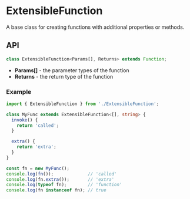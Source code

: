 # ExtensibleFunction

A base class for creating functions with additional properties or methods.

## API

```ts
class ExtensibleFunction<Params[], Returns> extends Function;
```

- **Params[]** - the parameter types of the function
- **Returns** - the return type of the function

### Example

```ts
import { ExtensibleFunction } from './ExtensibleFunction';

class MyFunc extends ExtensibleFunction<[], string> {
  invoke() {
    return 'called';
  }

  extra() {
    return 'extra';
  }
}

const fn = new MyFunc();
console.log(fn());             // 'called'
console.log(fn.extra());       // 'extra'
console.log(typeof fn);        // 'function'
console.log(fn instanceof fn); // true
```
